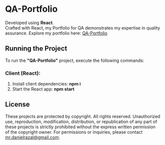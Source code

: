 # QA-Portfolio

Developed using **React**.\
Crafted with React, my Portfolio for QA demonstrates my expertise in quality assurance. Explore my portfolio here: [QA-Portfolio](https://qa-protfolio.vercel.app/)

## Running the Project

To run the **"QA-Portfolio"** project, execute the following commands:

### Client (React):

1. Install client dependencies: **npm i**
2. Start the React app: **npm start**

## License
These projects are protected by copyright. All rights reserved. Unauthorized use, reproduction, modification, distribution, or republication of any part of these projects is strictly prohibited without the express written permission of the copyright owner. For permissions or inquiries, please contact [mr.danielrazal@gmail.com](mailto:mr.danielrazal@gmail.com).
